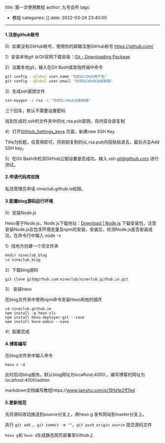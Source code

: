 title: 第一次使用教程
author: 九号会所
tags:
  - 教程
categories: []
date: 2022-03-24 23:40:00
---


#### 1.注册github账号

0）如果没有GitHub帐号，使用你的邮箱注册GitHub帐号 https://github.com/

1）安装本地git 从Git官网下载安装：[Git - Downloading Package](https://git-scm.com/download/win)

2）设置本地git，输入在Git Bash或其他终端中命令

```bash
git config --global user.name "你的GitHub用户名"
git config --global user.email "你的GitHub注册邮箱"
```

3）生成ssh密钥文件

```bash
ssh-keygen -t rsa -C "你的GitHub注册邮箱"
```

三个回车，默认不需要设置密码

找到生成的.ssh的文件夹中的id_rsa.pub密钥，将内容全部复制

4）打开[GitHub_Settings_keys](https://github.com/settings/keys) 页面，新建new SSH Key

Title为标题，任意填即可，将刚刚复制的id_rsa.pub内容粘贴进去，最后点击Add SSH key。

5）在Git Bash中检测GitHub公钥设置是否成功，输入 ssh git@github.com 进行测试。

#### 2.申请代码库权限

私信管理员申请 nineclub.github.io权限。

#### 3.配置blog源码运行环境

0）安装Node.js

Hexo基于Node.js，Node.js下载地址：[Download | Node.js](https://link.zhihu.com/?target=https%3A//nodejs.org/en/download/) 下载安装包，注意安装Node.js会包含环境变量及npm的安装，安装后，检测Node.js是否安装成功，在命令行中输入 node -v

1）找地方创建一个空文件夹

```bash
mkdir nineclub_blog
cd nineclub_blog
```

2）下载blog源码

```
git clone git@github.com:nineclub/nineclub.github.io.git
```

3） 安装hexo

在blog文件夹中使用npm命令安装Hexo和他的插件

```
cd nineclub.github.io
npm install -g hexo-cli
npm install hexo-deployer-git --save
npm install hexo-admin --save 
```

4）配置完成

#### 4.博客编写

在blog文件夹中输入命令

```
hexo s -d
```

此时启动blog服务。默认blog网址为localhost:4000 。编写博客的网址为localhost:4000/admin

markdown文档编写教程https://www.jianshu.com/p/191d1e21f7ed

#### **5.更新规范**

先将源码改动推送到source分支上，再hexo g 发布网站到master分支上。

执行 `git add` .、`git commit -m ""`、`git push origin source` 提交源码文件

`hexo g`和 `hexo d`生成静态网页部署至Github上
